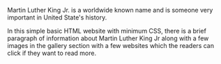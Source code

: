 Martin Luther King Jr. is a worldwide known name and is someone very important in United State's history.

In this simple basic HTML website with minimum CSS, there is a brief paragraph of information about Martin Luther King Jr along with a few images in the gallery section with a few websites which the readers can click if they want to read more.
